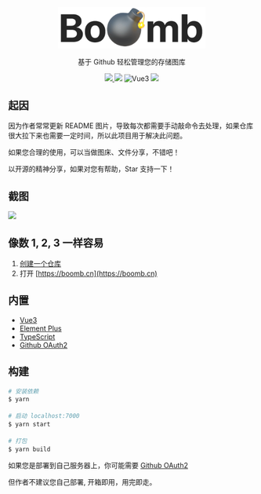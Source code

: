 
<p align="center">
  <a href="https://boomb.cn">
    <img src="public/logo.png" width="300" />
  </a>
  <p align="center">基于 Github 轻松管理您的存储图库</p>
  <p align="center">
    <a href="README.md">
      <img src="https://img.shields.io/badge/lang-%E7%AE%80%E4%BD%93%E4%B8%AD%E6%96%87-red.svg?longCache=true&style=flat-square">
    </a>
    <img src="https://img.shields.io/github/v/release/xjh22222228/boomb" />
    <img alt="Vue3" src="https://img.shields.io/static/v1.svg?label=&message=Vue3&style=flat-square&color=42b983">
    <img src="https://img.shields.io/github/license/xjh22222228/boomb" />
  </p>
</p>


## 起因
因为作者常常更新 README 图片，导致每次都需要手动敲命令去处理，如果仓库很大拉下来也需要一定时间，所以此项目用于解决此问题。

如果您合理的使用，可以当做图床、文件分享，不错吧！

以开源的精神分享，如果对您有帮助，Star 支持一下！





## 截图
![](https://raw.githubusercontent.com/xjh22222228/public/gh-pages/bed/screenshot.gif)




## 像数 1, 2, 3 一样容易
1. [创建一个仓库](https://github.com/new)
2. 打开 [https://boomb.cn](https://boomb.cn)





## 内置
- [Vue3](https://github.com/vuejs/vue-next)
- [Element Plus](https://github.com/element-plus/element-plus)
- [TypeScript](https://github.com/Microsoft/TypeScript)
- [Github OAuth2](https://github.com/xjh22222228/github-oauth2)



## 构建
```bash
# 安装依赖
$ yarn

# 启动 localhost:7000
$ yarn start

# 打包
$ yarn build
```


如果您是部署到自己服务器上，你可能需要 [Github OAuth2](https://github.com/xjh22222228/github-oauth2)

但作者不建议您自己部署, 开箱即用，用完即走。



